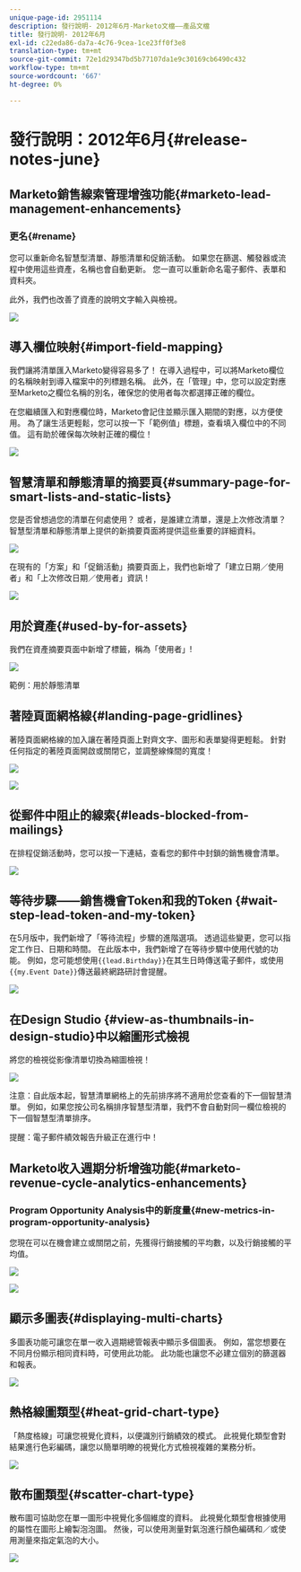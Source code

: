 ```yaml
---
unique-page-id: 2951114
description: 發行說明- 2012年6月-Marketo文檔——產品文檔
title: 發行說明- 2012年6月
exl-id: c22eda86-da7a-4c76-9cea-1ce23ff0f3e8
translation-type: tm+mt
source-git-commit: 72e1d29347bd5b77107da1e9c30169cb6490c432
workflow-type: tm+mt
source-wordcount: '667'
ht-degree: 0%

---
```


# 發行說明：2012年6月{#release-notes-june}

## Marketo銷售線索管理增強功能{#marketo-lead-management-enhancements}

### 更名{#rename}

您可以重新命名智慧型清單、靜態清單和促銷活動。 如果您在篩選、觸發器或流程中使用這些資產，名稱也會自動更新。 您一直可以重新命名電子郵件、表單和資料夾。

此外，我們也改善了資產的說明文字輸入與檢視。

![](assets/image2014-9-23-10-3a23-3a10.png)

## 導入欄位映射{#import-field-mapping}

我們讓將清單匯入Marketo變得容易多了！ 在導入過程中，可以將Marketo欄位的名稱映射到導入檔案中的列標題名稱。 此外，在「管理」中，您可以設定對應至Marketo之欄位名稱的別名，確保您的使用者每次都選擇正確的欄位。

在您繼續匯入和對應欄位時，Marketo會記住並顯示匯入期間的對應，以方便使用。 為了讓生活更輕鬆，您可以按一下「範例值」標題，查看填入欄位中的不同值。 這有助於確保每次映射正確的欄位！

![](assets/image2014-9-23-10-3a23-3a27.png)

## 智慧清單和靜態清單的摘要頁{#summary-page-for-smart-lists-and-static-lists}

您是否曾想過您的清單在何處使用？ 或者，是誰建立清單，還是上次修改清單？ 智慧型清單和靜態清單上提供的新摘要頁面將提供這些重要的詳細資料。

![](assets/image2014-9-23-10-3a23-3a40.png)

在現有的「方案」和「促銷活動」摘要頁面上，我們也新增了「建立日期／使用者」和「上次修改日期／使用者」資訊！

![](assets/image2014-9-23-10-3a23-3a54.png)

## 用於資產{#used-by-for-assets}

我們在資產摘要頁面中新增了標籤，稱為「使用者」!

![](assets/image2014-9-23-10-3a24-3a5.png)

範例：用於靜態清單

## 著陸頁面網格線{#landing-page-gridlines}

著陸頁面網格線的加入讓在著陸頁面上對齊文字、圖形和表單變得更輕鬆。 針對任何指定的著陸頁面開啟或關閉它，並調整線條間的寬度！

![](assets/image2014-9-23-10-3a24-3a19.png)

![](assets/image2014-9-23-10-3a24-3a33.png)

## 從郵件中阻止的線索{#leads-blocked-from-mailings}

在排程促銷活動時，您可以按一下連結，查看您的郵件中封鎖的銷售機會清單。

![](assets/image2014-9-23-10-3a24-3a51.png)

## 等待步驟——銷售機會Token和我的Token {#wait-step-lead-token-and-my-token}

在5月版中，我們新增了「等待流程」步驟的進階選項。 透過這些變更，您可以指定工作日、日期和時間。 在此版本中，我們新增了在等待步驟中使用代號的功能。 例如，您可能想使用`{{lead.Birthday}}`在其生日時傳送電子郵件，或使用`{{my.Event Date}}`傳送最終網路研討會提醒。

![](assets/image2014-9-23-10-3a25-3a57.png)

## 在Design Studio {#view-as-thumbnails-in-design-studio}中以縮圖形式檢視

將您的檢視從影像清單切換為縮圖檢視！

![](assets/image2014-9-23-10-3a26-3a13.png)

注意：自此版本起，智慧清單網格上的先前排序將不適用於您查看的下一個智慧清單。 例如，如果您按公司名稱排序智慧型清單，我們不會自動對同一欄位檢視的下一個智慧型清單排序。

提醒：電子郵件績效報告升級正在進行中！

## Marketo收入週期分析增強功能{#marketo-revenue-cycle-analytics-enhancements}

### Program Opportunity Analysis中的新度量{#new-metrics-in-program-opportunity-analysis}

您現在可以在機會建立或關閉之前，先獲得行銷接觸的平均數，以及行銷接觸的平均值。

![](assets/image2014-9-23-10-3a26-3a30.png)

![](assets/image2014-9-23-10-3a26-3a41.png)

## 顯示多圖表{#displaying-multi-charts}

多圖表功能可讓您在單一收入週期總管報表中顯示多個圖表。 例如，當您想要在不同月份顯示相同資料時，可使用此功能。 此功能也讓您不必建立個別的篩選器和報表。

![](assets/image2014-9-23-10-3a27-3a41.png)

## 熱格線圖類型{#heat-grid-chart-type}

「熱度格線」可讓您視覺化資料，以便識別行銷績效的模式。 此視覺化類型會對結果進行色彩編碼，讓您以簡單明瞭的視覺化方式檢視複雜的業務分析。

![](assets/image2014-9-23-10-3a28-3a21.png)

## 散布圖類型{#scatter-chart-type}

散布圖可協助您在單一圖形中視覺化多個維度的資料。 此視覺化類型會根據使用的屬性在圖形上繪製泡泡圖。 然後，可以使用測量對氣泡進行顏色編碼和／或使用測量來指定氣泡的大小。

![](assets/image2014-9-23-10-3a29-3a7.png)
